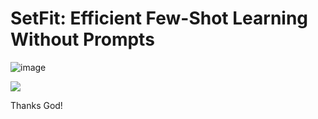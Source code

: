 # SetFit: Efficient Few-Shot Learning Without Prompts



![image](https://user-images.githubusercontent.com/69597971/230695343-e07ab39d-4d84-43dc-a070-e9b1135f8c57.png)


![](https://huggingface.co/blog/assets/103_setfit/setfit_curves.png)



Thanks God!
